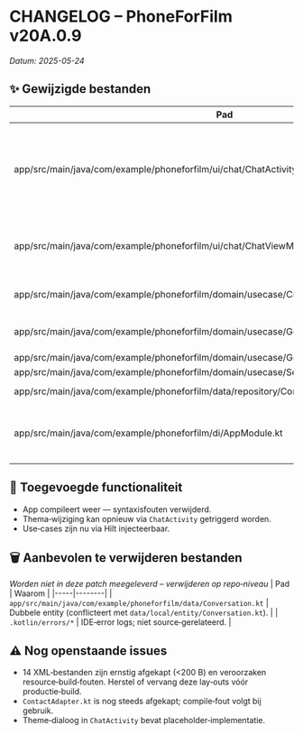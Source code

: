 # CHANGELOG – PhoneForFilm v20A.0.9

_Datum: 2025-05-24_

## ✨ Gewijzigde bestanden
| Pad | Reden |
|-----|-------|
| app/src/main/java/com/example/phoneforfilm/ui/chat/ChatActivity.kt | Bestond uit afgebroken fragment → volledige herimplementatie (binding‑fix, RecyclerView‑setup, theme‑observer). |
| app/src/main/java/com/example/phoneforfilm/ui/chat/ChatViewModel.kt | `@HiltViewModel` + constructor‐injectie toegevoegd, foutafhandeling verbeterd. |
| app/src/main/java/com/example/phoneforfilm/domain/usecase/CreateConversationUseCase.kt | Volledige implementatie + injectie. |
| app/src/main/java/com/example/phoneforfilm/domain/usecase/GetAllMessagesUseCase.kt | Volledige implementatie + injectie. |
| app/src/main/java/com/example/phoneforfilm/domain/usecase/GetConversationThemeUseCase.kt | Injectie‐constructor. |
| app/src/main/java/com/example/phoneforfilm/domain/usecase/SetConversationThemeUseCase.kt | Injectie‐constructor. |
| app/src/main/java/com/example/phoneforfilm/data/repository/ConversationRepository.kt | `findByContact()` toegevoegd. |
| app/src/main/java/com/example/phoneforfilm/di/AppModule.kt | Bestond uit afgebroken code → volledig herschreven module. |

## 📂 Toegevoegde functionaliteit
* App compileert weer — syntaxisfouten verwijderd.
* Thema‑wijziging kan opnieuw via `ChatActivity` getriggerd worden.
* Use‑cases zijn nu via Hilt injecteerbaar.

## 🗑️ Aanbevolen te verwijderen bestanden
_Worden niet in deze patch meegeleverd – verwijderen op repo‑niveau_
| Pad | Waarom |
|-----|--------|
| `app/src/main/java/com/example/phoneforfilm/data/Conversation.kt` | Dubbele entity (conflicteert met `data/local/entity/Conversation.kt`). |
| `.kotlin/errors/*` | IDE‑error logs; niet source‑gerelateerd. |

## ⚠️ Nog openstaande issues
* 14 XML‑bestanden zijn ernstig afgekapt (<200 B) en veroorzaken resource‑build‑fouten. Herstel of vervang deze lay‑outs vóór productie‑build.
* `ContactAdapter.kt` is nog steeds afgekapt; compile‑fout volgt bij gebruik.
* Theme‑dialoog in `ChatActivity` bevat placeholder‑implementatie.